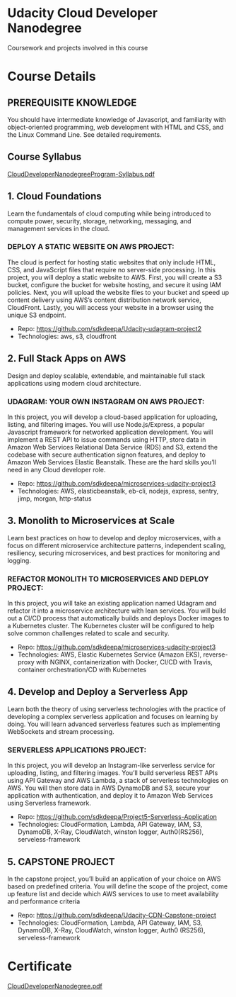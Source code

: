 # Udacity Cloud Developer Nanodegree
Coursework and projects involved in this course

# Course Details

## PREREQUISITE KNOWLEDGE
You should have intermediate knowledge of Javascript, and familiarity with object-oriented programming, web development with HTML and CSS, and the Linux Command Line. See detailed requirements.

## Course Syllabus

[CloudDeveloperNanodegreeProgram-Syllabus.pdf](https://github.com/sdkdeepa/Cloud-Developer-Nanodegree/blob/main/CloudDeveloperNanodegreeProgram-Syllabus.pdf)

## 1. Cloud Foundations
Learn the fundamentals of cloud computing while being introduced to compute power, security, storage, networking, messaging, and management services in the cloud.
### DEPLOY A STATIC WEBSITE ON AWS PROJECT:
The cloud is perfect for hosting static websites that only include HTML, CSS, and JavaScript files that require no server-side processing. In this project, you will deploy a static website to AWS. First, you will create a S3 bucket, configure the bucket for website hosting, and secure it using IAM policies. Next, you will upload the website files to your bucket and speed up content delivery using AWS’s content distribution network service, CloudFront. Lastly, you will access your website in a browser using the unique S3 endpoint.

- Repo: https://github.com/sdkdeepa/Udacity-udagram-project2
- Technologies: aws, s3, cloudfront

## 2. Full Stack Apps on AWS
Design and deploy scalable, extendable, and maintainable full stack applications using modern cloud architecture.
### UDAGRAM: YOUR OWN INSTAGRAM ON AWS PROJECT:
In this project, you will develop a cloud-based application for uploading, listing, and filtering images. You will use Node.js/Express, a popular Javascript framework for networked application development. You will implement a REST API to issue commands using HTTP, store data in Amazon Web Services Relational Data Service (RDS) and S3, extend the codebase with secure authentication signon features, and deploy to Amazon Web Services Elastic Beanstalk. These are the hard skills you’ll need in any Cloud developer role.

- Repo: https://github.com/sdkdeepa/microservices-udacity-project3
- Technologies: AWS, elasticbeanstalk, eb-cli, nodejs, express, sentry, jimp, morgan, http-status

## 3. Monolith to Microservices at Scale
Learn best practices on how to develop and deploy microservices, with a focus on different microservice architecture patterns, independent scaling, resiliency, securing microservices, and best practices for monitoring and logging.
### REFACTOR MONOLITH TO MICROSERVICES AND DEPLOY PROJECT:
In this project, you will take an existing application named Udagram and refactor it into a microservice architecture with lean services. You will build out a CI/CD process that automatically builds and deploys Docker images to a Kubernetes cluster. The Kubernetes cluster will be configured to help solve common challenges related to scale and security.

- Repo: https://github.com/sdkdeepa/microservices-udacity-project3
- Technologies: AWS, Elastic Kubernetes Service (Amazon EKS), reverse-proxy with NGINX, containerization with Docker, CI/CD with Travis, container orchestration/CD with Kubernetes

## 4. Develop and Deploy a Serverless App
Learn both the theory of using serverless technologies with the practice of developing a complex serverless application and focuses on learning by doing. You will learn advanced serverless features such as implementing WebSockets and stream processing.
### SERVERLESS APPLICATIONS PROJECT:
In this project, you will develop an Instagram-like serverless service for uploading, listing, and filtering images. You’ll build serverless REST APIs using API Gateway and AWS Lambda, a stack of serverless technologies on AWS. You will then store data in AWS DynamoDB and S3, secure your application with authentication, and deploy it to Amazon Web Services using Serverless framework.

- Repo: https://github.com/sdkdeepa/Project5-Serverless-Application
- Technologies: CloudFormation, Lambda, API Gateway, IAM, S3, DynamoDB, X-Ray, CloudWatch, winston logger, Auth0(RS256), serveless-framework

## 5. CAPSTONE PROJECT

In the capstone project, you’ll build an application of your choice on AWS based on predefined criteria. You will define the scope of the project, come up feature list and decide which AWS services to use to meet availability and performance criteria

- Repo: https://github.com/sdkdeepa/Udacity-CDN-Capstone-project
- Technologies: CloudFormation, Lambda, API Gateway, IAM, S3, DynamoDB, X-Ray, CloudWatch, winston logger, Auth0 (RS256), serveless-framework

# Certificate
[CloudDeveloperNanodegree.pdf](https://github.com/sdkdeepa/Cloud-Developer-Nanodegree/blob/main/CloudDeveloperNanodegree.pdf)

